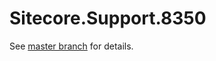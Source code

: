 # Sitecore.Support.8350

See [master branch](https://github.com/sitecoresupport/Sitecore.Support.8350) for details.